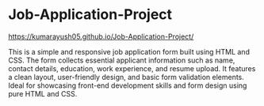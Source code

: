 # Job-Application-Project
https://kumarayush05.github.io/Job-Application-Project/

This is a simple and responsive job application form built using HTML and CSS. The form collects essential applicant information such as name, contact details, education, work experience, and resume upload. It features a clean layout, user-friendly design, and basic form validation elements. Ideal for showcasing front-end development skills and form design using pure HTML and CSS.
